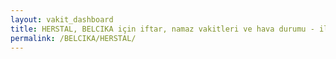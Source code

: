 ```yaml
---
layout: vakit_dashboard
title: HERSTAL, BELCIKA için iftar, namaz vakitleri ve hava durumu - ilçe/eyalet seç
permalink: /BELCIKA/HERSTAL/
---
```


<script type="text/javascript">
  var GLOBAL_COUNTRY = 'BELCIKA';
  var GLOBAL_CITY = 'HERSTAL';
  var GLOBAL_STATE = '';
  var lat = 72;
  var lon = 21;
</script>
